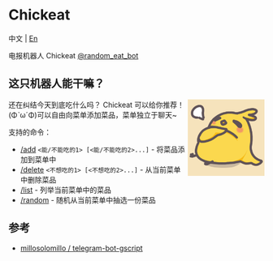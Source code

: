 # Chickeat

中文 | [En](README.md)

电报机器人 Chickeat [@random_eat_bot](https://t.me/random_eat_bot)

## 这只机器人能干嘛？

<img align="right" alt="机器人头像" width="30%" src="img/botpic.png">

还在纠结今天到底吃什么吗？ Chickeat 可以给你推荐！(ΦˋωˊΦ)可以自由向菜单添加菜品，菜单独立于聊天~

支持的命令：

- [/add](#) `<能/不能吃的1> [<能/不能吃的2>...]` - 将菜品添加到菜单中
- [/delete](#) `<不想吃的1> [<不想吃的2>...]` - 从当前菜单中删除菜品
- [/list](#) - 列举当前菜单中的菜品
- [/random](#) - 随机从当前菜单中抽选一份菜品

## 参考

- [millosolomillo / telegram-bot-gscript](https://github.com/millosolomillo/telegram-bot-gscript)